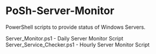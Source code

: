 # PoSh-Server-Monitor
PowerShell scripts to provide status of Windows Servers.

Server_Monitor.ps1 - Daily Server Monitor Script
Server_Service_Checker.ps1 - Hourly Server Monitor Script